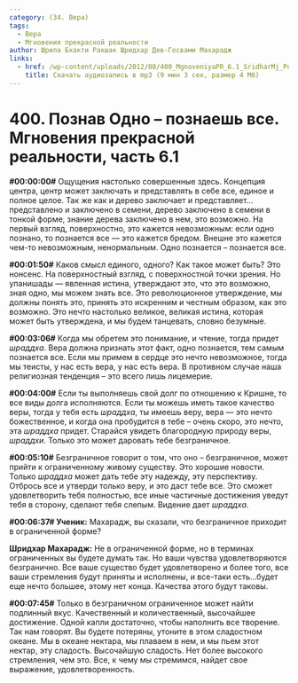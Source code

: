 ```yaml
---
category: (34. Вера)
tags:
  - Вера
  - Мгновения прекрасной реальности
author: Шрила Бхакти Ракшак Шридхар Дев-Госвами Махарадж
links:
  - href: /wp-content/uploads/2012/08/400_MgnoveniyaPR_6.1_SridharMj_Poznav_Odno–poznayesh_vse.mp3
    title: Скачать аудиозапись в mp3 (9 мин 3 сек, размер 4 Мб)
---
```


# 400. Познав Одно – познаешь все. Мгновения прекрасной реальности, часть 6.1

**#00:00:00#** Ощущения настолько совершенные здесь. Концепция центра, центр может заключать и представлять в себе все, единое и полное целое. Так же как и дерево заключает и представляет… представлено и заключено в семени, дерево заключено в семени в тонкой форме, знание дерева заключено в нем, это возможно. На первый взгляд, поверхностно, это кажется невозможным: если одно познано, то познается все — это кажется бредом. Внешне это кажется чем-то невозможным, ненормальным. Одно познается – познается все.

**#00:01:50#** Каков смысл единого, одного? Как такое может быть? Это нонсенс. На поверхностный взгляд, с поверхностной точки зрения. Но упанишады — явленная истина, утверждают это, что это возможно, зная одно, мы можем знать все. Это революционное утверждение, мы должны понять это, принять это искренним и честным образом, как это возможно. Это нечто настолько великое, великая истина, которая может быть утверждена, и мы будем танцевать, словно безумные.

**#00:03:06#** Когда мы обретем это понимание, и чтение, тогда придет *шраддха*. Вера должна признать этот факт, одно познается, тем самым познается все. Если мы примем в сердце это нечто невозможное, тогда мы теисты, у нас есть вера, у нас есть вера. В противном случае наша религиозная тенденция – это всего лишь лицемерие.

**#00:04:00#** Если ты выполняешь свой долг по отношению к Кришне, то все виды долга исполняются. Если ты можешь иметь такое качество веры, тогда у тебя есть *шраддха*, ты имеешь веру, вера — это нечто божественное, и когда она пробудится в тебе – очень скоро, это нечто, эта *шраддха* придет. Старайся увидеть благородную природу веры, *шраддхи*. Только это может даровать тебе безграничное.

**#00:05:10#** Безграничное говорит о том, что оно – безграничное, может прийти к ограниченному живому существу. Это хорошие новости. Только *шраддха* может дать тебе эту надежду, эту перспективу. Отбрось все и утверди только веру, и это даст тебе все. Это сможет удовлетворить тебя полностью, все иные частичные достижения уведут тебя в сторону, сделают тебя слепым. Видение дает *шраддха*.

**#00:06:37# Ученик:** Махарадж, вы сказали, что безграничное приходит в ограниченной форме?

**Шридхар Махарадж:** Не в ограниченной форме, но в терминах ограниченных вы будете думать так. Но ваши чувства удовлетворяются безгранично. Все ваше существо будет удовлетворено и более того, все ваши стремления будут приняты и исполнены, и все-таки есть…будет еще нечто большее, этому нет конца. Качества этого будут таковы.

**#00:07:45#** Только в безграничном ограниченное может найти подлинный вкус. Качественный и количественный, высочайшее достижение. Одной капли достаточно, чтобы наполнить все творение. Так нам говорят. Вы будете потеряны, утоните в этом сладостном океане. Мы в океане нектара, мы плаваем в нем, и мы пьем этот нектар, эту сладость. Высочайшую сладость. Нет более высокого стремления, чем это. Все, к чему мы стремимся, найдет свое выражение, удовлетворенность.

